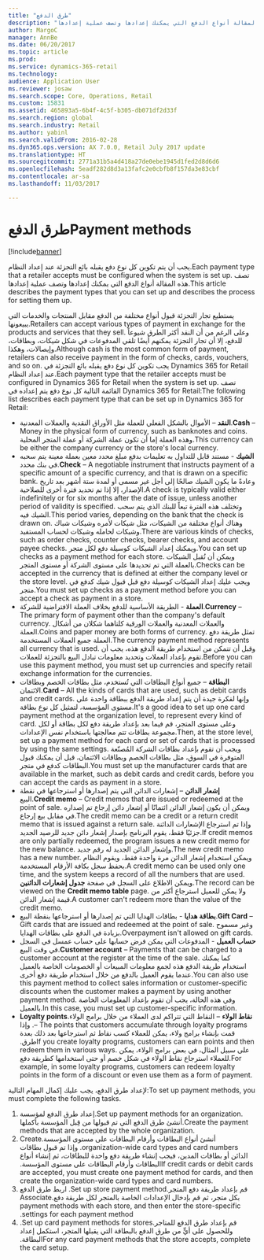 ```yaml
---
title: "طرق الدفع"
description: "يجب أن يتم تكوين كل نوع دفع يقبله بائع التجزئة عند إعداد النظام. تصف هذه المقالة أنواع الدفع التي يمكنك إعدادها وتصف عملية إعدادها."
author: MargoC
manager: AnnBe
ms.date: 06/20/2017
ms.topic: article
ms.prod: 
ms.service: dynamics-365-retail
ms.technology: 
audience: Application User
ms.reviewer: josaw
ms.search.scope: Core, Operations, Retail
ms.custom: 15831
ms.assetid: 465893a5-6b4f-4c5f-b305-db071df2d33f
ms.search.region: global
ms.search.industry: Retail
ms.author: yabinl
ms.search.validFrom: 2016-02-28
ms.dyn365.ops.version: AX 7.0.0, Retail July 2017 update
ms.translationtype: HT
ms.sourcegitcommit: 2771a31b5a4d418a27de0ebe1945d1fed2d8d6d6
ms.openlocfilehash: 5eadf282d8d3a13fafc2e0cbfb8f157da3e83cbf
ms.contentlocale: ar-sa
ms.lasthandoff: 11/03/2017

---
```


# <a name="payment-methods"></a><span data-ttu-id="0488f-104">طرق الدفع</span><span class="sxs-lookup"><span data-stu-id="0488f-104">Payment methods</span></span>

[!include[banner](includes/banner.md)]


<span data-ttu-id="0488f-105">يجب أن يتم تكوين كل نوع دفع يقبله بائع التجزئة عند إعداد النظام.</span><span class="sxs-lookup"><span data-stu-id="0488f-105">Each payment type that a retailer accepts must be configured when the system is set up.</span></span> <span data-ttu-id="0488f-106">تصف هذه المقالة أنواع الدفع التي يمكنك إعدادها وتصف عملية إعدادها.</span><span class="sxs-lookup"><span data-stu-id="0488f-106">This article describes the payment types that you can set up and describes the process for setting them up.</span></span>

<span data-ttu-id="0488f-107">يستطيع تجار التجزئة قبول أنواع مختلفة من الدفع مقابل المنتجات والخدمات التي يبيعونها.</span><span class="sxs-lookup"><span data-stu-id="0488f-107">Retailers can accept various types of payment in exchange for the products and services that they sell.</span></span> <span data-ttu-id="0488f-108">وعلى الرغم من أن النقد أكثر الطرق شيوعاً للدفع، إلا أن تجار التجزئة يمكنهم أيضًا تلقي المدفوعات في شكل شيكات، وبطاقات، وإيصالات، وهكذا.</span><span class="sxs-lookup"><span data-stu-id="0488f-108">Although cash is the most common form of payment, retailers can also receive payment in the form of checks, cards, vouchers, and so on.</span></span> <span data-ttu-id="0488f-109">يجب تكوين كل نوع دفع يقبله بائع التجزئة في Dynamics 365 for Retail عند إعداد النظام.</span><span class="sxs-lookup"><span data-stu-id="0488f-109">Each payment type that the retailer accepts must be configured in Dynamics 365 for Retail when the system is set up.</span></span> <span data-ttu-id="0488f-110">تصف القائمة التالية كل نوع دفع يتم إعداده في Dynamics 365 for Retail:</span><span class="sxs-lookup"><span data-stu-id="0488f-110">The following list describes each payment type that can be set up in Dynamics 365 for Retail:</span></span>

-   <span data-ttu-id="0488f-111">**النقد** – الأموال بالشكل الفعلي للعملة مثل الأوراق النقدية والعملات المعدنية.</span><span class="sxs-lookup"><span data-stu-id="0488f-111">**Cash** – Money in the physical form of currency, such as banknotes and coins.</span></span> <span data-ttu-id="0488f-112">وهذه العملة إما أن تكون عملة الشركة أو عملة المتجر المحلية.</span><span class="sxs-lookup"><span data-stu-id="0488f-112">This currency can be either the company currency or the store's local currency.</span></span>
-   <span data-ttu-id="0488f-113">**الشيك** - مستند قابل للتداول به تعليمات بدفع مبلغ محدد معين بعملة معينة يتم سحبه في بنك محدد.</span><span class="sxs-lookup"><span data-stu-id="0488f-113">**Check** – A negotiable instrument that instructs payment of a specific amount of a specific currency, and that is drawn on a specific bank.</span></span> <span data-ttu-id="0488f-114">وعادةً ما يكون الشيك صالحًا إلى أجل غير مسمى أو لمدة ستة أشهر بعد تاريخ الإصدار، إلا إذا تم تحديد فترة أخرى للصلاحية.</span><span class="sxs-lookup"><span data-stu-id="0488f-114">A check is typically valid either indefinitely or for six months after the date of issue, unless another period of validity is specified.</span></span> <span data-ttu-id="0488f-115">وتختلف هذه الفترة تبعاً للبنك الذي يتم سحب الشيك فيه.</span><span class="sxs-lookup"><span data-stu-id="0488f-115">This period varies, depending on the bank that the check is drawn on.</span></span> <span data-ttu-id="0488f-116">وهناك أنواع مختلفة من الشيكات، مثل شيكات لأمره وشيكات شباك وشيكات لحامله وشيكات لحساب المستفيد.</span><span class="sxs-lookup"><span data-stu-id="0488f-116">There are various kinds of checks, such as order checks, counter checks, bearer checks, and account payee checks.</span></span> <span data-ttu-id="0488f-117">ويمكنك إعداد الشيكات كوسيلة دفع لكل متجر.</span><span class="sxs-lookup"><span data-stu-id="0488f-117">You can set up checks as a payment method for each store.</span></span> <span data-ttu-id="0488f-118">ويمكن أن تُقبل الشيكات بالعملة التي تم تحديدها على مستوى الشركة أو مستوى المتجر.</span><span class="sxs-lookup"><span data-stu-id="0488f-118">Checks can be accepted in the currency that is defined at either the company level or the store level.</span></span> <span data-ttu-id="0488f-119">ويجب عليك إعداد الشيكات كوسيلة دفع قبل قبول شيك كدفع في متجر.</span><span class="sxs-lookup"><span data-stu-id="0488f-119">You must set up checks as a payment method before you can accept a check as payment in a store.</span></span>
-   <span data-ttu-id="0488f-120">**العملة** - الطريقة الأساسية للدفع بخلاف العملة الافتراضية للشركة.</span><span class="sxs-lookup"><span data-stu-id="0488f-120">**Currency** – The primary form of payment other than the company's default currency.</span></span> <span data-ttu-id="0488f-121">والعملات المعدنية والعملات الورقية كلتاهما شكلان من أشكال العملة.</span><span class="sxs-lookup"><span data-stu-id="0488f-121">Coins and paper money are both forms of currency.</span></span> <span data-ttu-id="0488f-122">تمثل طريقة دفع العملة جميع العملات المستخدمة.</span><span class="sxs-lookup"><span data-stu-id="0488f-122">The currency payment method represents all currency that is used.</span></span> <span data-ttu-id="0488f-123">وقبل أن تتمكن من استخدام طريقة الدفع هذه، يجب أن تقوم بإعداد العملات وتحديد معلومات تبادل البيع بالتجزئة للعملات.</span><span class="sxs-lookup"><span data-stu-id="0488f-123">Before you can use this payment method, you must set up currencies and specify retail exchange information for the currencies.</span></span>
-   <span data-ttu-id="0488f-124">**البطاقة** – جميع أنواع البطاقات التي تُستخدم، مثل بطاقات الخصم وبطاقات الائتمان.</span><span class="sxs-lookup"><span data-stu-id="0488f-124">**Card** – All the kinds of cards that are used, such as debit cards and credit cards.</span></span> <span data-ttu-id="0488f-125">وإنها لفكرة جيدة أن يتم إعداد طريقة الدفع ببطاقة واحدة على مستوى المؤسسة، لتمثيل كل نوع بطاقة.</span><span class="sxs-lookup"><span data-stu-id="0488f-125">It's a good idea to set up one card payment method at the organization level, to represent every kind of card.</span></span> <span data-ttu-id="0488f-126">وعلى مستوى المتجر، قم فيما بعد بإعداد طريقة دفع لكل بطاقة أو لكل مجموعة بطاقات تتم معالجتها باستخدام نفس الإعدادات.</span><span class="sxs-lookup"><span data-stu-id="0488f-126">Then, at the store level, set up a payment method for each card or set of cards that is processed by using the same settings.</span></span> <span data-ttu-id="0488f-127">ويجب أن تقوم بإعداد بطاقات الشركة المُصنّعة المتوفرة في السوق، مثل بطاقات الخصم وبطاقات الائتمان، قبل أن يمكنك قبول البطاقات كدفع في متجر.</span><span class="sxs-lookup"><span data-stu-id="0488f-127">You must set up the manufacturer cards that are available in the market, such as debit cards and credit cards, before you can accept the cards as payment in a store.</span></span>
-   <span data-ttu-id="0488f-128">**إشعار الدائن** – إشعارات الدائن التي يتم إصدارها أو استرجاعها في نقطة البيع.</span><span class="sxs-lookup"><span data-stu-id="0488f-128">**Credit memo** – Credit memos that are issued or redeemed at the point of sale.</span></span> <span data-ttu-id="0488f-129">ويمكن أن يكون إشعار الدائن ائتمانًا أو إشعار دائن إرجاع تم إصداره في مقابل بيع إرجاع.</span><span class="sxs-lookup"><span data-stu-id="0488f-129">The credit memo can be a credit or a return credit memo that is issued against a return sale.</span></span> <span data-ttu-id="0488f-130">وإذا تم استرجاع الإشعارات الدائنة جزئيًا فقط، يقوم البرنامج بإصدار إشعار دائن جديد للرصيد الجديد.</span><span class="sxs-lookup"><span data-stu-id="0488f-130">If credit memos are only partially redeemed, the program issues a new credit memo for the new balance.</span></span> <span data-ttu-id="0488f-131">وإشعار الدائن الجديد له رقم جديد.</span><span class="sxs-lookup"><span data-stu-id="0488f-131">The new credit memo has a new number.</span></span> <span data-ttu-id="0488f-132">ويمكن استخدام إشعار الدائن مرة واحدة فقط، ويقوم النظام بحفظ سجل بكافة الأرقام المستخدمة.</span><span class="sxs-lookup"><span data-stu-id="0488f-132">A credit memo can be used only one time, and the system keeps a record of all the numbers that are used.</span></span> <span data-ttu-id="0488f-133">ويمكن الاطلاع على السجل في صفحة **جدول إشعارات الدائنين**.</span><span class="sxs-lookup"><span data-stu-id="0488f-133">The record can be viewed on the **Credit memo table** page.</span></span> <span data-ttu-id="0488f-134">ولا يمكن للعميل استرجاع أكثر من قيمة إشعار الدائن.</span><span class="sxs-lookup"><span data-stu-id="0488f-134">A customer can't redeem more than the value of the credit memo.</span></span>
-   <span data-ttu-id="0488f-135">**بطاقة هدايا** - بطاقات الهدايا التي تم إصدارها أو استرجاعها بنقطة البيع.</span><span class="sxs-lookup"><span data-stu-id="0488f-135">**Gift Card** – Gift cards that are issued and redeemed at the point of sale.</span></span> <span data-ttu-id="0488f-136">وغير مسموح بزيادة في الدفع على بطاقات الهدايا.</span><span class="sxs-lookup"><span data-stu-id="0488f-136">Overpayment isn't allowed on gift cards.</span></span>
-   <span data-ttu-id="0488f-137">**حساب العميل** - المدفوعات التي يمكن فرض حسابها على حساب عمسل في السجل في وقت البيع.</span><span class="sxs-lookup"><span data-stu-id="0488f-137">**Customer account** – Payments that can be charged to a customer account at the register at the time of the sale.</span></span> <span data-ttu-id="0488f-138">كما يمكنك استخدام طريقة الدفع هذه لجمع معلومات المبيعات أو الخصومات الخاصة بالعميل عندما يقوم العميل بالدفع من خلال استخدام طريقة دفع أخرى.</span><span class="sxs-lookup"><span data-stu-id="0488f-138">You can also use this payment method to collect sales information or customer-specific discounts when the customer makes a payment by using another payment method.</span></span> <span data-ttu-id="0488f-139">وفي هذه الحالة، يجب أن تقوم بإعداد المعلومات الخاصة بالعميل.</span><span class="sxs-lookup"><span data-stu-id="0488f-139">In this case, you must set up customer-specific information.</span></span>
-   <span data-ttu-id="0488f-140">**‬‏‫نقاط الولاء** – النقاط التي تتراكم لدى العملاء من خلال برامج الولاء.</span><span class="sxs-lookup"><span data-stu-id="0488f-140">**Loyalty points** – The points that customers accumulate through loyalty programs.</span></span> <span data-ttu-id="0488f-141">وإذا قمت بإنشاء برامج ولاء، يمكن للعملاء كسب نقاط ثم استرجاعها بعد ذلك بعدة طرق.‬</span><span class="sxs-lookup"><span data-stu-id="0488f-141">If you create loyalty programs, customers can earn points and then redeem them in various ways.</span></span> <span data-ttu-id="0488f-142">على سبيل المثال، في بعض برامج الولاء، يمكن للعملاء استرجاع نقاط الولاء في شكل خصم أو حتى استخدامها كطريقة دفع.</span><span class="sxs-lookup"><span data-stu-id="0488f-142">For example, in some loyalty programs, customers can redeem loyalty points in the form of a discount or even use them as a form of payment.</span></span>

<span data-ttu-id="0488f-143">لإعداد طرق الدفع، يجب عليك إكمال المهام التالية:</span><span class="sxs-lookup"><span data-stu-id="0488f-143">To set up payment methods, you must complete the following tasks.</span></span>

1.  <span data-ttu-id="0488f-144">إعداد طرق الدفع لمؤسسة.</span><span class="sxs-lookup"><span data-stu-id="0488f-144">Set up payment methods for an organization.</span></span> <span data-ttu-id="0488f-145">أنشئ طرق الدفع التي تم قبولها من قِبل المؤسسة بأكملها.</span><span class="sxs-lookup"><span data-stu-id="0488f-145">Create the payment methods that are accepted by the whole organization.</span></span>
2.  <span data-ttu-id="0488f-146">‏‫أنشئ أنواع البطاقات وأرقام البطاقات على مستوى المؤسسة.</span><span class="sxs-lookup"><span data-stu-id="0488f-146">Create organization-wide card types and card numbers.</span></span> <span data-ttu-id="0488f-147">وإذا تم قبول بطاقات الدائن أو بطاقات المدين، فيجب إنشاء طريقة دفع واحدة للبطاقات، ثم إنشاء أنواع البطاقات وأرقام البطاقات على مستوى المؤسسة.‬</span><span class="sxs-lookup"><span data-stu-id="0488f-147">If credit cards or debit cards are accepted, you must create one payment method for cards, and then create the organization-wide card types and card numbers.</span></span>
3.  <span data-ttu-id="0488f-148">‏‫قم بإعداد طريقة دفع المتجر.</span><span class="sxs-lookup"><span data-stu-id="0488f-148">Set up store payment method.</span></span> <span data-ttu-id="0488f-149">اربط طرق الدفع بكل متجر، ثم قم بإدخال الإعدادات الخاصة بالمتجر لكل طريقة دفع.</span><span class="sxs-lookup"><span data-stu-id="0488f-149">Associate payment methods with each store, and then enter the store-specific settings for each payment method.</span></span>
4.  <span data-ttu-id="0488f-150">‏‫قم بإعداد طرق الدفع للمتاجر.</span><span class="sxs-lookup"><span data-stu-id="0488f-150">Set up card payment methods for stores.</span></span> <span data-ttu-id="0488f-151">وللحصول على أيٍّ من طرق الدفع بالبطاقة التي يقبلها المتجر، استكمل إعداد البطاقة.‬</span><span class="sxs-lookup"><span data-stu-id="0488f-151">For any card payment methods that the store accepts, complete the card setup.</span></span>





